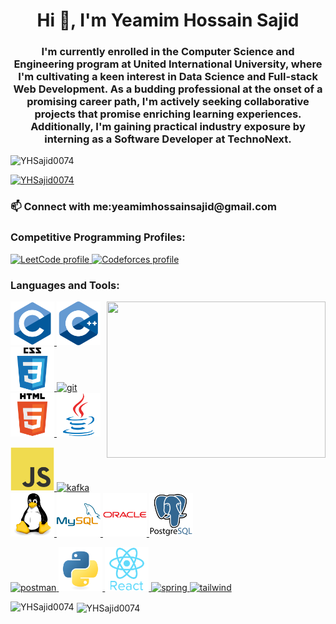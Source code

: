 <h1 align="center">Hi 👋, I'm Yeamim Hossain Sajid</h1>
<h3 align="center">I'm currently enrolled in the Computer Science and Engineering program at United International University, where I'm cultivating a keen interest in Data Science and Full-stack Web Development. As a budding professional at the onset of a promising career path, I'm actively seeking collaborative projects that promise enriching learning experiences. Additionally, I'm gaining practical industry exposure by interning as a Software Developer at TechnoNext.</h3>

<p align="left"> <img src="https://komarev.com/ghpvc/?username=YHSajid0074&label=Profile%20views&color=0e75b6&style=flat" alt="YHSajid0074" /> </p>

<p align="left"> <a href="https://github-profile-trophy.vercel.app/?username=ryo-ma&theme=matrix"><img src="https://github-profile-trophy.vercel.app/?username=YHSajid0074" alt="YHSajid0074" /></a> </p>



<h3 align="left">📫 Connect with me:yeamimhossainsajid@gmail.com</h3>
<p align="left">
</p>


<h3 align="left">Competitive Programming Profiles:</h3>
<p align="left">
<a href="https://leetcode.com/u/yeamim_hossain_sajid/" target="_blank" rel="noreferrer">
<img src="https://img.shields.io/badge/LeetCode-Profile-yellow.svg?style=for-the-badge&logo=leetcode&logoColor=black" alt="LeetCode profile" height="30"/>
</a>
<a href="https://codeforces.com/profile/paradox_71" target="_blank" rel="noreferrer">
<img src="https://img.shields.io/badge/Codeforces-Profile-blue.svg?style=for-the-badge&logo=codeforces&logoColor=white" alt="Codeforces profile" height="30"/>
</a>
</p>





<h3 align="left">Languages and Tools:</h3>



<img align="right" src="https://giffiles.alphacoders.com/218/218662.gif" width="350" height="250"/>




<p align="left">
<a href="https://www.cprogramming.com/" target="_blank" rel="noreferrer">
<img src="https://raw.githubusercontent.com/devicons/devicon/master/icons/c/c-original.svg" alt="c" width="70" height="70"/>
</a>
<a href="https://www.w3schools.com/cpp/" target="_blank" rel="noreferrer">
<img src="https://raw.githubusercontent.com/devicons/devicon/master/icons/cplusplus/cplusplus-original.svg" alt="cplusplus" width="70" height="70"/>
</a>
<a href="https://www.w3schools.com/css/" target="_blank" rel="noreferrer">
<img src="https://raw.githubusercontent.com/devicons/devicon/master/icons/css3/css3-original-wordmark.svg" alt="css3" width="70" height="70"/>
</a>
<a href="https://git-scm.com/" target="_blank" rel="noreferrer">
<img src="https://www.vectorlogo.zone/logos/git-scm/git-scm-icon.svg" alt="git" width="70" height="70"/>
</a>
<a href="https://www.w3.org/html/" target="_blank" rel="noreferrer">
<img src="https://raw.githubusercontent.com/devicons/devicon/master/icons/html5/html5-original-wordmark.svg" alt="html5" width="70" height="70"/>
</a>
<a href="https://www.java.com" target="_blank" rel="noreferrer">
<img src="https://raw.githubusercontent.com/devicons/devicon/master/icons/java/java-original.svg" alt="java" width="70" height="70"/>
</a>
</p>
<p align="left">
<a href="https://developer.mozilla.org/en-US/docs/Web/JavaScript" target="_blank" rel="noreferrer">
<img src="https://raw.githubusercontent.com/devicons/devicon/master/icons/javascript/javascript-original.svg" alt="javascript" width="70" height="70"/>
</a>
<a href="https://kafka.apache.org/" target="_blank" rel="noreferrer">
<img src="https://www.vectorlogo.zone/logos/apache_kafka/apache_kafka-icon.svg" alt="kafka" width="70" height="70"/>
</a>
<a href="https://www.linux.org/" target="_blank" rel="noreferrer">
<img src="https://raw.githubusercontent.com/devicons/devicon/master/icons/linux/linux-original.svg" alt="linux" width="70" height="70"/>
</a>
<a href="https://www.mysql.com/" target="_blank" rel="noreferrer">
<img src="https://raw.githubusercontent.com/devicons/devicon/master/icons/mysql/mysql-original-wordmark.svg" alt="mysql" width="70" height="70"/>
</a>
<a href="https://www.oracle.com/" target="_blank" rel="noreferrer">
<img src="https://raw.githubusercontent.com/devicons/devicon/master/icons/oracle/oracle-original.svg" alt="oracle" width="70" height="70"/>
</a>
<a href="https://www.postgresql.org" target="_blank" rel="noreferrer">
<img src="https://raw.githubusercontent.com/devicons/devicon/master/icons/postgresql/postgresql-original-wordmark.svg" alt="postgresql" width="70" height="70"/>
</a>
</p>
<p align="left">
<a href="https://postman.com" target="_blank" rel="noreferrer">
<img src="https://www.vectorlogo.zone/logos/getpostman/getpostman-icon.svg" alt="postman" width="70" height="70"/>
</a>
<a href="https://www.python.org" target="_blank" rel="noreferrer">
<img src="https://raw.githubusercontent.com/devicons/devicon/master/icons/python/python-original.svg" alt="python" width="70" height="70"/>
</a>
<a href="https://reactjs.org/" target="_blank" rel="noreferrer">
<img src="https://raw.githubusercontent.com/devicons/devicon/master/icons/react/react-original-wordmark.svg" alt="react" width="70" height="70"/>
</a>
<a href="https://spring.io/" target="_blank" rel="noreferrer">
<img src="https://www.vectorlogo.zone/logos/springio/springio-icon.svg" alt="spring" width="70" height="70"/>
</a>
<a href="https://tailwindcss.com/" target="_blank" rel="noreferrer">
<img src="https://www.vectorlogo.zone/logos/tailwindcss/tailwindcss-icon.svg" alt="tailwind" width="70" height="70"/>
</a>

</p>






<p><img align="left" src="https://github-readme-stats.vercel.app/api/top-langs?username=YHSajid0074&show_icons=true&locale=en&layout=compact" alt="YHSajid0074" /></p>

<p>&nbsp;<img align="center" src="https://github-readme-stats.vercel.app/api?username=YHSajid0074&show_icons=true&locale=en" alt="YHSajid0074" /></p>

